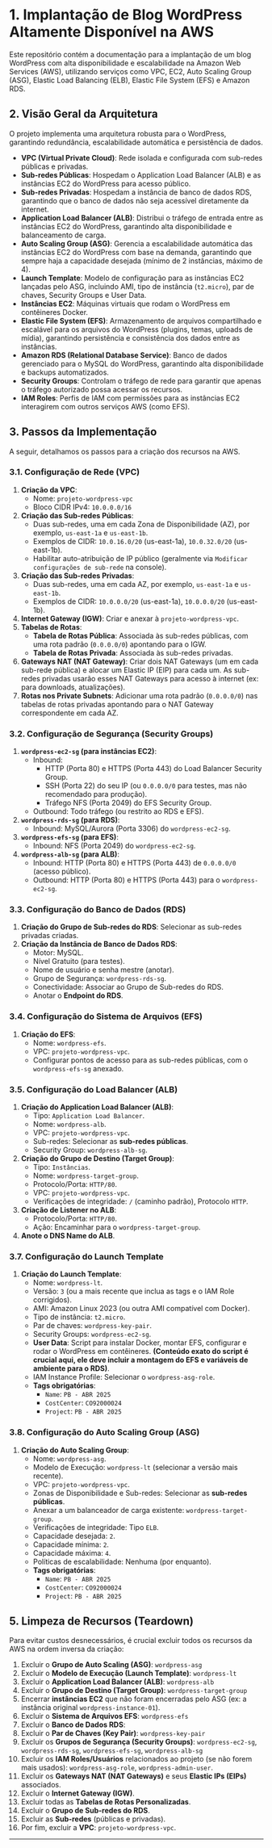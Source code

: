 # 1. Implantação de Blog WordPress Altamente Disponível na AWS

Este repositório contém a documentação para a implantação de um blog WordPress com alta disponibilidade e escalabilidade na Amazon Web Services (AWS), utilizando serviços como VPC, EC2, Auto Scaling Group (ASG), Elastic Load Balancing (ELB), Elastic File System (EFS) e Amazon RDS.

## 2. Visão Geral da Arquitetura

O projeto implementa uma arquitetura robusta para o WordPress, garantindo redundância, escalabilidade automática e persistência de dados.

* **VPC (Virtual Private Cloud)**: Rede isolada e configurada com sub-redes públicas e privadas.
* **Sub-redes Públicas**: Hospedam o Application Load Balancer (ALB) e as instâncias EC2 do WordPress para acesso público.
* **Sub-redes Privadas**: Hospedam a instância de banco de dados RDS, garantindo que o banco de dados não seja acessível diretamente da internet.
* **Application Load Balancer (ALB)**: Distribui o tráfego de entrada entre as instâncias EC2 do WordPress, garantindo alta disponibilidade e balanceamento de carga.
* **Auto Scaling Group (ASG)**: Gerencia a escalabilidade automática das instâncias EC2 do WordPress com base na demanda, garantindo que sempre haja a capacidade desejada (mínimo de 2 instâncias, máximo de 4).
* **Launch Template**: Modelo de configuração para as instâncias EC2 lançadas pelo ASG, incluindo AMI, tipo de instância (`t2.micro`), par de chaves, Security Groups e User Data.
* **Instâncias EC2**: Máquinas virtuais que rodam o WordPress em contêineres Docker.
* **Elastic File System (EFS)**: Armazenamento de arquivos compartilhado e escalável para os arquivos do WordPress (plugins, temas, uploads de mídia), garantindo persistência e consistência dos dados entre as instâncias.
* **Amazon RDS (Relational Database Service)**: Banco de dados gerenciado para o MySQL do WordPress, garantindo alta disponibilidade e backups automatizados.
* **Security Groups**: Controlam o tráfego de rede para garantir que apenas o tráfego autorizado possa acessar os recursos.
* **IAM Roles**: Perfis de IAM com permissões para as instâncias EC2 interagirem com outros serviços AWS (como EFS).


## 3. Passos da Implementação

A seguir, detalhamos os passos para a criação dos recursos na AWS.

### 3.1. Configuração de Rede (VPC)

1.  **Criação da VPC**:
    * Nome: `projeto-wordpress-vpc`
    * Bloco CIDR IPv4: `10.0.0.0/16`
2.  **Criação das Sub-redes Públicas**:
    * Duas sub-redes, uma em cada Zona de Disponibilidade (AZ), por exemplo, `us-east-1a` e `us-east-1b`.
    * Exemplos de CIDR: `10.0.16.0/20` (us-east-1a), `10.0.32.0/20` (us-east-1b).
    * Habilitar auto-atribuição de IP público (geralmente via `Modificar configurações de sub-rede` na console).
3.  **Criação das Sub-redes Privadas**:
    * Duas sub-redes, uma em cada AZ, por exemplo, `us-east-1a` e `us-east-1b`.
    * Exemplos de CIDR: `10.0.0.0/20` (us-east-1a), `10.0.0.0/20` (us-east-1b).
4.  **Internet Gateway (IGW)**: Criar e anexar à `projeto-wordpress-vpc`.
5.  **Tabelas de Rotas**:
    * **Tabela de Rotas Pública**: Associada às sub-redes públicas, com uma rota padrão (`0.0.0.0/0`) apontando para o IGW.
    * **Tabela de Rotas Privada**: Associada às sub-redes privadas.
6.  **Gateways NAT (NAT Gateway)**: Criar dois NAT Gateways (um em cada sub-rede pública) e alocar um Elastic IP (EIP) para cada um. As sub-redes privadas usarão esses NAT Gateways para acesso à internet (ex: para downloads, atualizações).
7.  **Rotas nos Private Subnets**: Adicionar uma rota padrão (`0.0.0.0/0`) nas tabelas de rotas privadas apontando para o NAT Gateway correspondente em cada AZ.

### 3.2. Configuração de Segurança (Security Groups)

1.  **`wordpress-ec2-sg` (para instâncias EC2)**:
    * Inbound:
        * HTTP (Porta 80) e HTTPS (Porta 443) do Load Balancer Security Group.
        * SSH (Porta 22) do seu IP (ou `0.0.0.0/0` para testes, mas não recomendado para produção).
        * Tráfego NFS (Porta 2049) do EFS Security Group.
    * Outbound: Todo tráfego (ou restrito ao RDS e EFS).
2.  **`wordpress-rds-sg` (para RDS)**:
    * Inbound: MySQL/Aurora (Porta 3306) do `wordpress-ec2-sg`.
3.  **`wordpress-efs-sg` (para EFS)**:
    * Inbound: NFS (Porta 2049) do `wordpress-ec2-sg`.
4.  **`wordpress-alb-sg` (para ALB)**:
    * Inbound: HTTP (Porta 80) e HTTPS (Porta 443) de `0.0.0.0/0` (acesso público).
    * Outbound: HTTP (Porta 80) e HTTPS (Porta 443) para o `wordpress-ec2-sg`.

### 3.3. Configuração do Banco de Dados (RDS)

1.  **Criação do Grupo de Sub-redes do RDS**: Selecionar as sub-redes privadas criadas.
2.  **Criação da Instância de Banco de Dados RDS**:
    * Motor: MySQL.
    * Nível Gratuito (para testes).
    * Nome de usuário e senha mestre (anotar).
    * Grupo de Segurança: `wordpress-rds-sg`.
    * Conectividade: Associar ao Grupo de Sub-redes do RDS.
    * Anotar o **Endpoint do RDS**.

### 3.4. Configuração do Sistema de Arquivos (EFS)

1.  **Criação do EFS**:
    * Nome: `wordpress-efs`.
    * VPC: `projeto-wordpress-vpc`.
    * Configurar pontos de acesso para as sub-redes públicas, com o `wordpress-efs-sg` anexado.

### 3.5. Configuração do Load Balancer (ALB)

1.  **Criação do Application Load Balancer (ALB)**:
    * Tipo: `Application Load Balancer`.
    * Nome: `wordpress-alb`.
    * VPC: `projeto-wordpress-vpc`.
    * Sub-redes: Selecionar as **sub-redes públicas**.
    * Security Group: `wordpress-alb-sg`.
2.  **Criação do Grupo de Destino (Target Group)**:
    * Tipo: `Instâncias`.
    * Nome: `wordpress-target-group`.
    * Protocolo/Porta: `HTTP/80`.
    * VPC: `projeto-wordpress-vpc`.
    * Verificações de integridade: `/` (caminho padrão), Protocolo `HTTP`.
3.  **Criação de Listener no ALB**:
    * Protocolo/Porta: `HTTP/80`.
    * Ação: Encaminhar para o `wordpress-target-group`.
4.  **Anote o DNS Name do ALB**.

### 3.7. Configuração do Launch Template

1.  **Criação do Launch Template**:
    * Nome: `wordpress-lt`.
    * Versão: `3` (ou a mais recente que inclua as tags e o IAM Role corrigidos).
    * AMI: Amazon Linux 2023 (ou outra AMI compatível com Docker).
    * Tipo de instância: `t2.micro`.
    * Par de chaves: `wordpress-key-pair`.
    * Security Groups: `wordpress-ec2-sg`.
    * **User Data**: Script para instalar Docker, montar EFS, configurar e rodar o WordPress em contêineres. **(Conteúdo exato do script é crucial aqui, ele deve incluir a montagem do EFS e variáveis de ambiente para o RDS)**.
    * IAM Instance Profile: Selecionar o `wordpress-asg-role`.
    * **Tags obrigatórias**:
        * `Name`: `PB - ABR 2025`
        * `CostCenter`: `CO92000024`
        * `Project`: `PB - ABR 2025`

### 3.8. Configuração do Auto Scaling Group (ASG)

1.  **Criação do Auto Scaling Group**:
    * Nome: `wordpress-asg`.
    * Modelo de Execução: `wordpress-lt` (selecionar a versão mais recente).
    * VPC: `projeto-wordpress-vpc`.
    * Zonas de Disponibilidade e Sub-redes: Selecionar as **sub-redes públicas**.
    * Anexar a um balanceador de carga existente: `wordpress-target-group`.
    * Verificações de integridade: Tipo `ELB`.
    * Capacidade desejada: `2`.
    * Capacidade mínima: `2`.
    * Capacidade máxima: `4`.
    * Políticas de escalabilidade: Nenhuma (por enquanto).
    * **Tags obrigatórias**:
        * `Name`: `PB - ABR 2025`
        * `CostCenter`: `CO92000024`
        * `Project`: `PB - ABR 2025`


## 5. Limpeza de Recursos (Teardown)

Para evitar custos desnecessários, é crucial excluir todos os recursos da AWS na ordem inversa da criação:

1.  Excluir o **Grupo de Auto Scaling (ASG)**: `wordpress-asg`
2.  Excluir o **Modelo de Execução (Launch Template)**: `wordpress-lt`
3.  Excluir o **Application Load Balancer (ALB)**: `wordpress-alb`
4.  Excluir o **Grupo de Destino (Target Group)**: `wordpress-target-group`
5.  Encerrar **instâncias EC2** que não foram encerradas pelo ASG (ex: a instância original `wordpress-instance-01`).
6.  Excluir o **Sistema de Arquivos EFS**: `wordpress-efs`
7.  Excluir o **Banco de Dados RDS**:
8.  Excluir o **Par de Chaves (Key Pair)**: `wordpress-key-pair`
9.  Excluir os **Grupos de Segurança (Security Groups)**: `wordpress-ec2-sg`, `wordpress-rds-sg`, `wordpress-efs-sg`, `wordpress-alb-sg`
10. Excluir os **IAM Roles/Usuários** relacionados ao projeto (se não forem mais usados): `wordpress-asg-role`, `wordpress-admin-user`.
11. Excluir os **Gateways NAT (NAT Gateways)** e seus **Elastic IPs (EIPs)** associados.
12. Excluir o **Internet Gateway (IGW)**.
13. Excluir todas as **Tabelas de Rotas Personalizadas**.
14. Excluir o **Grupo de Sub-redes do RDS**.
15. Excluir as **Sub-redes** (públicas e privadas).
16. Por fim, excluir a **VPC**: `projeto-wordpress-vpc`.

---
